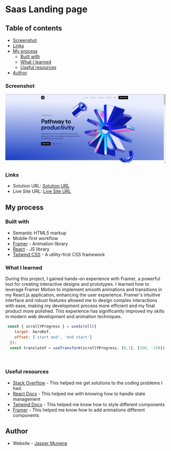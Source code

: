 # Saas Landing page


## Table of contents
  - [Screenshot](#screenshot)
  - [Links](#links)
- [My process](#my-process)
  - [Built with](#built-with)
  - [What I learned](#what-i-learned)
  - [Useful resources](#useful-resources)
- [Author](#author)




### Screenshot

![](./Screenshot%202024-07-22%20090902.png)


### Links

- Solution URL: [Solution URL](https://github.com/JasperMunene/saas-landing)
- Live Site URL: [Live Site URL](https://saaslanding0.netlify.app/)

## My process

### Built with
- Semantic HTML5 markup
- Mobile-first workflow
- [Framer](https://www.framer.com/motion/) - Animation library
- [React](https://reactjs.org/) - JS library
- [Tailwind CSS](https://tailwindcss.com/) - A utility-first CSS framework


### What I learned
During this project, I gained hands-on experience with Framer, a powerful tool for creating interactive designs and prototypes. I learned how to leverage Framer Motion to implement smooth animations and transitions in my React.js application, enhancing the user experience. Framer's intuitive interface and robust features allowed me to design complex interactions with ease, making my development process more efficient and my final product more polished. This experience has significantly improved my skills in modern web development and animation techniques.

```js
 const { scrollYProgress } = useScroll({
    target: heroRef,
    offset: ['start end', 'end start']
  });
  const translateY = useTransform(scrollYProgress, [0,1], [150, -150]);

    
```


### Useful resources

- [Stack Overflow](https://stackoverflow.com/) - This helped me get solutions to the coding problems I had.
- [React Docs](https://react.dev/reference/react) - This helped me with knowing how to handle state management
- [Tailwind Docs](https://tailwindcss.com/docs/) - This helped me know how to style different components
- [Framer](https://www.framer.com/motion/) - This helped me know how to add animations different components

## Author

- Website - [Jasper Munene](https://jaspermunene.netlify.app/)

